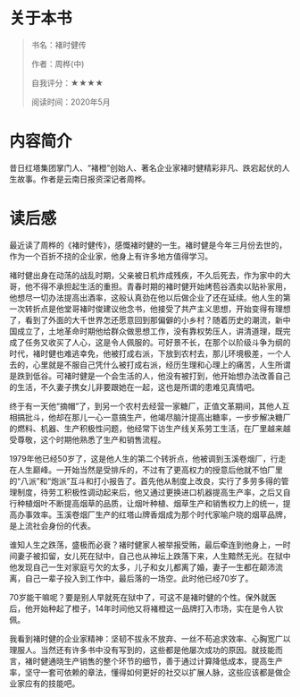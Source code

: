 # 关于本书

> 书名：褚时健传
>
> 作者：周桦(中)
>
> 自我评分：★★★★
>
> 阅读时间：2020年5月

# 内容简介  

昔日红塔集团掌门人、“褚橙”创始人、著名企业家褚时健精彩非凡、跌宕起伏的人生故事。作者是云南日报资深记者周桦。

# 读后感

最近读了周桦的《褚时健传》，感慨褚时健的一生。褚时健是今年三月份去世的，作为一个百折不挠的企业家，他身上有许多地方值得学习。

褚时健出身在动荡的战乱时期，父亲被日机炸成残疾，不久后死去，作为家中的大哥，他不得不承担起生活的重担。青春时期的褚时健开始烤苞谷酒卖以贴补家用，他想尽一切办法提高出酒率，这般认真劲在他以后做企业了还在延续。他人生的第一次转折点是他堂哥褚时俊建议他念书，他接受了共产主义思想，开始变得有理想了，看到了外面的大千世界怎还愿意回到那偏僻的小乡村？随着历史的潮流，新中国成立了，土地革命时期他给群众做思想工作，没有靠权势压人，讲清道理，既完成了任务又收买了人心，这是令人佩服的。可好景不长，在那个以阶级斗争为纲的时代，褚时健也难逃幸免，他被打成右派，下放到农村去，那儿环境极差，一个人去的，心里就是不服自己凭什么被打成右派，经历生理和心理上的痛苦，人生所谓是跌到低谷。可褚时健是一个会生活的人，他没有被打到，他开始想办法改善自己的生活，不久妻子携女儿非要跟她在一起，这也是所谓的患难见真情吧。

终于有一天他“摘帽”了，到另一个农村去经营一家糖厂，正值文革期间，其他人互相搞批斗，他却在那儿一心一意搞生产，他竭尽脑汁提高出糖率，一步步解决糖厂的燃料、机器、生产积极性问题，他经常下访生产线关系劳工生活，在厂里越来越受尊敬，这个时期他熟悉了生产和销售流程。

1979年他已经50岁了，这是他人生的第二个转折点，他被调到玉溪卷烟厂，行走在人生巅峰。一开始当然是受排斥的，不过有了更高权力的授意后他就不怕厂里的“八派”和“炮派”互斗和打小报告了。首先他从制度上改良，实行了多劳多得的管理制度，待劳工积极性调动起来后，他又通过更换进口机器提高生产率，之后又自行种植烟叶不断提高烟草的品质，让烟叶种植、烟草生产和销售权力上的统一，提高办事效率。玉溪卷烟厂生产的红塔山牌香烟成为那个时代家喻户晓的烟草品牌，是上流社会身份的代表。

谁知人生之跌荡，盛极而必衰？褚时健家人被举报受贿，最后牵连到他身上，一时间妻子被扣留，女儿死在狱中，自己也从神坛上跌落下来，人生黯然无光。在狱中他发现自己一生对家庭亏欠的太多，儿子和女儿都离了婚，妻子一生都在颠沛流离，自己一辈子投入到工作中，最后落的一场空。此时他已经70岁了。

70岁能干嘛呢？要是别人早就死在狱中了，可这不是褚时健的个性。保外就医后，他开始种起了橙子，14年时间他又将褚橙这一品牌打入市场，实在是令人钦佩。

我看到褚时健的企业家精神：坚韧不拔永不放弃、一丝不苟追求效率、心胸宽广以理服人。当然还有许多书中没有写到的，这些都是他屡次成功的原因。就技能而言，褚时健通晓生产销售的整个环节的细节，善于通过计算降低成本，提高生产率，坚守一套可依赖的章法，懂得如何更好的社交以扩展人脉，这些应该都是做企业家应有的技能吧。

